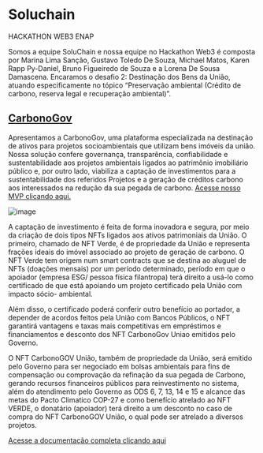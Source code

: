 # Soluchain
HACKATHON WEB3 ENAP

Somos a equipe SoluChain e nossa equipe no Hackathon Web3 é composta por Marina Lima Sanção, Gustavo Toledo De Souza, Michael Matos, Karen Rapp Py-Daniel, Bruno Figueiredo de Souza e a Lorena De Sousa Damascena. Encaramos o desafio 2: Destinação dos Bens da União, atuando especificamente no tópico “Preservação ambiental (Crédito de carbono, reserva legal e recuperação ambiental)”. 

## [CarbonoGov](https://red-water-0eb0fd40f.2.azurestaticapps.net/Home)
Apresentamos a CarbonoGov, uma plataforma especializada na destinação de ativos para projetos socioambientais que utilizam bens imóveis da união. Nossa solução confere governança, transparência, confiabilidade e sustentabilidade aos projetos ambientais ligados ao patrimônio imobiliário público e, por outro lado, viabiliza a captação de investimentos para a sustentabilidade dos referidos Projetos e a geração de créditos carbono aos interessados na redução da sua pegada de carbono. [Acesse nosso MVP clicando aqui.](https://red-water-0eb0fd40f.2.azurestaticapps.net/Home)

![image](https://drive.google.com/file/d/1VcpE7ASj5C0TgOS86c2_48gIswnB5Zo1/view?usp=share_link)

A captação de investimento é feita de forma inovadora e segura, por meio da criação de dois tipos NFTs ligados aos ativos patrimoniais da União. O primeiro, chamado de NFT Verde, é de propriedade da União e representa frações ideais do imóvel associado ao projeto de geração de carbono. O NFT Verde tem origem num smart contracts que se destina ao aluguel de NFTs (doações mensais) por um período determinado, período em que o apoiador (empresa ESG/ pessoa física filantropa) terá direito a usá-lo como certificado de que está apoiando um projeto certificado pela União com impacto sócio- ambiental. 

Além disso, o certificado poderá conferir outro benefício ao portador, a depender de acordos feitos pela União com Bancos Públicos, o NFT garantirá vantagens e taxas mais competitivas em empréstimos e financiamentos e desconto dos NFT CarbonoGov Uniao emitidos pelo Governo. 

O NFT CarbonoGOV União, também de propriedade da União, será emitido pelo Governo para ser negociado em bolsas ambientais para fins de compensação ou comprovação da refinação da sua pegada de Carbono, gerando recursos financeiros públicos para reinvestimento no sistema, além do atendimento pelo Governo as ODS 6, 7, 13, 14 e 15 e alcance das metas do Pacto Climatico COP-27 e  como benefício atrelado ao NFT VERDE, o donatário (apoiador) terá direito a um desconto no caso de compra do NFT CarbonoGOV União, o qual pode ser atrelado a diversos projetos.

[Acesse a documentação completa clicando aqui](https://docs.google.com/document/d/1N6e85z0nyMJmhGPsS5o3A1i6DKb3Nm4oGbjTB5IR17E/edit?usp=sharing)
